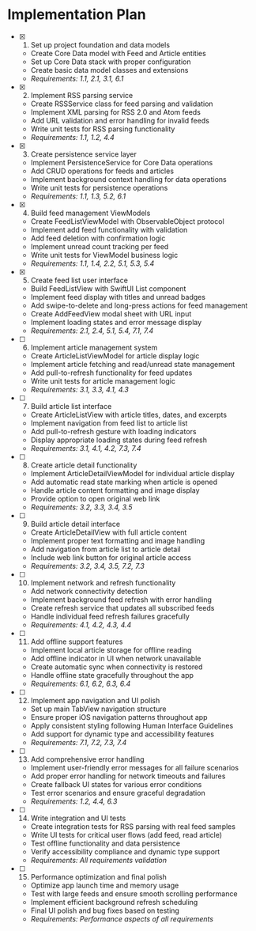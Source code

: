 # Implementation Plan

- [x] 1. Set up project foundation and data models
  - Create Core Data model with Feed and Article entities
  - Set up Core Data stack with proper configuration
  - Create basic data model classes and extensions
  - _Requirements: 1.1, 2.1, 3.1, 6.1_

- [x] 2. Implement RSS parsing service
  - Create RSSService class for feed parsing and validation
  - Implement XML parsing for RSS 2.0 and Atom feeds
  - Add URL validation and error handling for invalid feeds
  - Write unit tests for RSS parsing functionality
  - _Requirements: 1.1, 1.2, 4.4_

- [x] 3. Create persistence service layer
  - Implement PersistenceService for Core Data operations
  - Add CRUD operations for feeds and articles
  - Implement background context handling for data operations
  - Write unit tests for persistence operations
  - _Requirements: 1.1, 1.3, 5.2, 6.1_

- [x] 4. Build feed management ViewModels
  - Create FeedListViewModel with ObservableObject protocol
  - Implement add feed functionality with validation
  - Add feed deletion with confirmation logic
  - Implement unread count tracking per feed
  - Write unit tests for ViewModel business logic
  - _Requirements: 1.1, 1.4, 2.2, 5.1, 5.3, 5.4_

- [x] 5. Create feed list user interface
  - Build FeedListView with SwiftUI List component
  - Implement feed display with titles and unread badges
  - Add swipe-to-delete and long-press actions for feed management
  - Create AddFeedView modal sheet with URL input
  - Implement loading states and error message display
  - _Requirements: 2.1, 2.4, 5.1, 5.4, 7.1, 7.4_

- [ ] 6. Implement article management system
  - Create ArticleListViewModel for article display logic
  - Implement article fetching and read/unread state management
  - Add pull-to-refresh functionality for feed updates
  - Write unit tests for article management logic
  - _Requirements: 3.1, 3.3, 4.1, 4.3_

- [ ] 7. Build article list interface
  - Create ArticleListView with article titles, dates, and excerpts
  - Implement navigation from feed list to article list
  - Add pull-to-refresh gesture with loading indicators
  - Display appropriate loading states during feed refresh
  - _Requirements: 3.1, 4.1, 4.2, 7.3, 7.4_

- [ ] 8. Create article detail functionality
  - Implement ArticleDetailViewModel for individual article display
  - Add automatic read state marking when article is opened
  - Handle article content formatting and image display
  - Provide option to open original web link
  - _Requirements: 3.2, 3.3, 3.4, 3.5_

- [ ] 9. Build article detail interface
  - Create ArticleDetailView with full article content
  - Implement proper text formatting and image handling
  - Add navigation from article list to article detail
  - Include web link button for original article access
  - _Requirements: 3.2, 3.4, 3.5, 7.2, 7.3_

- [ ] 10. Implement network and refresh functionality
  - Add network connectivity detection
  - Implement background feed refresh with error handling
  - Create refresh service that updates all subscribed feeds
  - Handle individual feed refresh failures gracefully
  - _Requirements: 4.1, 4.2, 4.3, 4.4_

- [ ] 11. Add offline support features
  - Implement local article storage for offline reading
  - Add offline indicator in UI when network unavailable
  - Create automatic sync when connectivity is restored
  - Handle offline state gracefully throughout the app
  - _Requirements: 6.1, 6.2, 6.3, 6.4_

- [ ] 12. Implement app navigation and UI polish
  - Set up main TabView navigation structure
  - Ensure proper iOS navigation patterns throughout app
  - Apply consistent styling following Human Interface Guidelines
  - Add support for dynamic type and accessibility features
  - _Requirements: 7.1, 7.2, 7.3, 7.4_

- [ ] 13. Add comprehensive error handling
  - Implement user-friendly error messages for all failure scenarios
  - Add proper error handling for network timeouts and failures
  - Create fallback UI states for various error conditions
  - Test error scenarios and ensure graceful degradation
  - _Requirements: 1.2, 4.4, 6.3_

- [ ] 14. Write integration and UI tests
  - Create integration tests for RSS parsing with real feed samples
  - Write UI tests for critical user flows (add feed, read article)
  - Test offline functionality and data persistence
  - Verify accessibility compliance and dynamic type support
  - _Requirements: All requirements validation_

- [ ] 15. Performance optimization and final polish
  - Optimize app launch time and memory usage
  - Test with large feeds and ensure smooth scrolling performance
  - Implement efficient background refresh scheduling
  - Final UI polish and bug fixes based on testing
  - _Requirements: Performance aspects of all requirements_